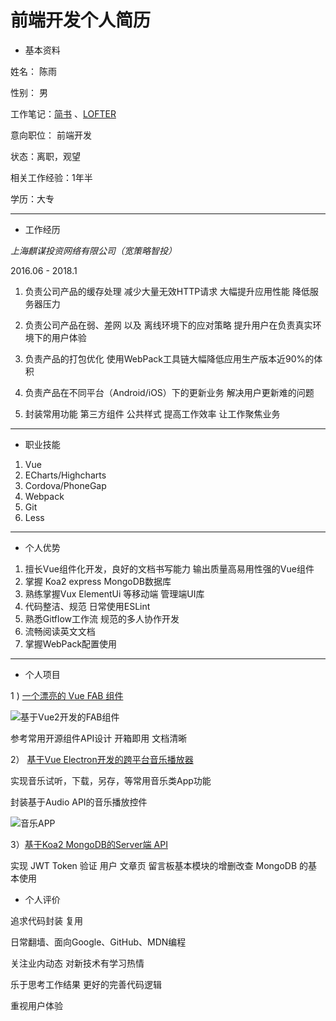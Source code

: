 # 前端开发个人简历

- 基本资料 

姓名： 陈雨 

性别： 男 

工作笔记：[简书](http://www.jianshu.com/u/83a662ade058) 、[LOFTER](http://chenyu0577.lofter.com/) 

意向职位： 前端开发 

状态：离职，观望  

相关工作经验：1年半  

学历：大专

****
- 工作经历  


 *上海麒谋投资网络有限公司（宽策略智投）* 

 2016.06 - 2018.1

 1. 负责公司产品的缓存处理 减少大量无效HTTP请求 大幅提升应用性能 降低服务器压力

 2. 负责公司产品在弱、差网 以及 离线环境下的应对策略 提升用户在负责真实环境下的用户体验

 3. 负责产品的打包优化 使用WebPack工具链大幅降低应用生产版本近90%的体积

 4. 负责产品在不同平台（Android/iOS）下的更新业务 解决用户更新难的问题

 5. 封装常用功能 第三方组件 公共样式  提高工作效率 让工作聚焦业务

****

- 职业技能
 1. Vue
 2. ECharts/Highcharts
 3. Cordova/PhoneGap
 4. Webpack
 5. Git
 6. Less

****
- 个人优势
1. 擅长Vue组件化开发，良好的文档书写能力 输出质量高易用性强的Vue组件
2. 掌握 Koa2 express MongoDB数据库
3. 熟练掌握Vux ElementUi 等移动端 管理端UI库
4. 代码整洁、规范 日常使用ESLint
5. 熟悉Gitflow工作流 规范的多人协作开发
6. 流畅阅读英文文档 
7. 掌握WebPack配置使用
****
- 个人项目 

1 ) [一个漂亮的 Vue FAB 组件](https://github.com/a62527776a/vue-fab)  

![基于Vue2开发的FAB组件](http://upload-images.jianshu.io/upload_images/5738345-0e673f9e9c8b7366?imageMogr2/auto-orient/strip)

参考常用开源组件API设计 开箱即用 文档清晰

2） [基于Vue Electron开发的跨平台音乐播放器](https://github.com/a62527776a/music-player) 

实现音乐试听，下载，另存，等常用音乐类App功能 

封装基于Audio API的音乐播放控件

![音乐APP](http://upload-images.jianshu.io/upload_images/5738345-1a8c31adc23c9ce0.gif?imageMogr2/auto-orient/strip)


3）[基于Koa2 MongoDB的Server端 API](https://github.com/a62527776a/myblog) 

实现 JWT Token 验证
用户 文章页 留言板基本模块的增删改查
MongoDB 的基本使用


- 个人评价 

追求代码封装 复用 

日常翻墙、面向Google、GitHub、MDN编程 

关注业内动态 对新技术有学习热情 

乐于思考工作结果 更好的完善代码逻辑  

重视用户体验  

